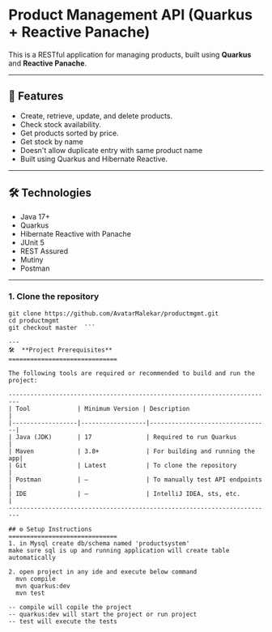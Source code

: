 # Product Management API (Quarkus + Reactive Panache)

This is a RESTful application for managing products, built using **Quarkus** and **Reactive Panache**.

---

## 🚀 Features

- Create, retrieve, update, and delete products.
- Check stock availability.
- Get products sorted by price.
- Get stock by name
- Doesn't allow duplicate entry with same product name
- Built using Quarkus and Hibernate Reactive.

---

## 🛠 Technologies

- Java 17+
- Quarkus
- Hibernate Reactive with Panache
- JUnit 5
- REST Assured
- Mutiny
- Postman

---


### 1. Clone the repository

```open bash terminal or command promt and execute below commads
git clone https://github.com/AvatarMalekar/productmgmt.git
cd productmgmt
git checkout master  ```

---
🛠️  **Project Prerequisites**
==============================

The following tools are required or recommended to build and run the project:

-------------------------------------------------------------------------
| Tool             | Minimum Version | Description                      |
|------------------|------------------|---------------------------------|
| Java (JDK)       | 17               | Required to run Quarkus         |
| Maven            | 3.8+             | For building and running the app|
| Git              | Latest           | To clone the repository         |
| Postman          | –                | To manually test API endpoints  |
| IDE              | –                | IntelliJ IDEA, sts, etc.        |
-------------------------------------------------------------------------

## ⚙️ Setup Instructions
==============================
1. in Mysql create db/schema named 'productsystem'
make sure sql is up and running application will create table automatically

2. open project in any ide and execute below command
  mvn compile
  mvn quarkus:dev
  mvn test

-- compile will copile the project
-- quarkus:dev will start the project or run project
-- test will execute the tests



